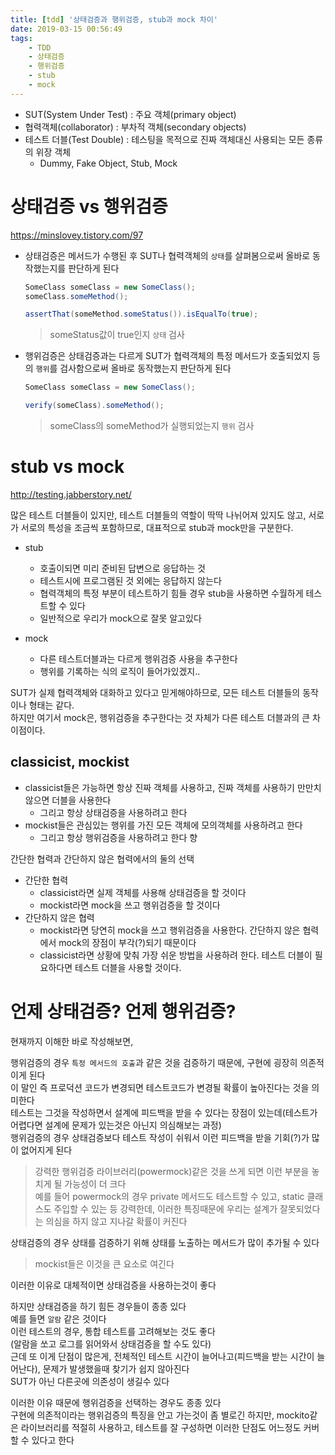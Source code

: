 ```yaml
---
title: [tdd] '상태검증과 행위검증, stub과 mock 차이'
date: 2019-03-15 00:56:49
tags:
    - TDD
    - 상태검증
    - 행위검증
    - stub
    - mock
---
```


- SUT(System Under Test) : 주요 객체(primary object)  
- 협력객체(collaborator) : 부차적 객체(secondary objects)  
- 테스트 더블(Test Double) : 테스팅을 목적으로 진짜 객체대신 사용되는 모든 종류의 위장 객체  
    - Dummy, Fake Object, Stub, Mock  

# 상태검증 vs 행위검증  
<https://minslovey.tistory.com/97>  

- 상태검증은 메서드가 수행된 후 SUT나 협력객체의 `상태`를 살펴봄으로써 올바로 동작했는지를 판단하게 된다  
    ```java
    SomeClass someClass = new SomeClass();
    someClass.someMethod();

    assertThat(someMethod.someStatus()).isEqualTo(true);
    ```
    > someStatus값이 true인지 `상태` 검사  

- 행위검증은 상태검증과는 다르게 SUT가 협력객체의 특정 메서드가 호출되었지 등의 `행위`를 검사함으로써 올바로 동작했는지 판단하게 된다  
    ```java
    SomeClass someClass = new SomeClass();

    verify(someClass).someMethod();
    ```
    > someClass의 someMethod가 실행되었는지 `행위` 검사  

# stub vs mock  
<http://testing.jabberstory.net/>  

많은 테스트 더블들이 있지만, 테스트 더블들의 역할이 딱딱 나뉘어져 있지도 않고, 서로가 서로의 특성을 조금씩 포함하므로, 대표적으로 stub과 mock만을 구분한다.  

- stub  
    - 호출이되면 미리 준비된 답변으로 응답하는 것  
    - 테스트시에 프로그램된 것 외에는 응답하지 않는다  
    - 협력객체의 특정 부분이 테스트하기 힘들 경우 stub을 사용하면 수월하게 테스트할 수 있다  
    - 일반적으로 우리가 mock으로 잘못 알고있다  

- mock  
    - 다른 테스트더블과는 다르게 행위검증 사용을 추구한다  
    - 행위를 기록하는 식의 로직이 들어가있겠지..  

SUT가 실제 협력객체와 대화하고 있다고 믿게해야하므로, 모든 테스트 더블들의 동작이나 형태는 같다.  
하지만 여기서 mock은, 행위검증을 추구한다는 것 자체가 다른 테스트 더블과의 큰 차이점이다.  

## classicist, mockist  
- classicist들은 가능하면 항상 진짜 객체를 사용하고, 진짜 객체를 사용하기 만만치 않으면 더블을 사용한다  
   - 그리고 항상 상태검증을 사용하려고 한다  
- mockist들은 관심있는 행위를 가진 모든 객체에 모의객체를 사용하려고 한다  
   - 그리고 항상 행위검증을 사용하려고 한다  향

간단한 협력과 간단하지 않은 협력에서의 둘의 선택   
- 간단한 협력  
    - classicist라면 실제 객체를 사용해 상태검증을 할 것이다  
    - mockist라면 mock을 쓰고 행위검증을 할 것이다  
- 간단하지 않은 협력  
    - mockist라면 당연히 mock을 쓰고 행위검증을 사용한다. 간단하지 않은 협력에서 mock의 장점이 부각(?)되기 때문이다  
    - classicist라면 상황에 맞춰 가장 쉬운 방법을 사용하려 한다. 테스트 더블이 필요하다면 테스트 더블을 사용할 것이다.  

# 언제 상태검증? 언제 행위검증?  
현재까지 이해한 바로 작성해보면,  

행위검증의 경우 `특정 메서드의 호출`과 같은 것을 검증하기 때문에, 구현에 굉장히 의존적이게 된다  
이 말인 즉 프로덕션 코드가 변경되면 테스트코드가 변경될 확률이 높아진다는 것을 의미한다  
테스트는 그것을 작성하면서 설계에 피드백을 받을 수 있다는 장점이 있는데(테스트가 어렵다면 설계에 문제가 있는것은 아닌지 의심해보는 과정)  
행위검증의 경우 상태검증보다 테스트 작성이 쉬워서 이런 피드백을 받을 기회(?)가 많이 없어지게 된다  
> 강력한 행위검증 라이브러리(powermock)같은 것을 쓰게 되면 이런 부분을 놓치게 될 가능성이 더 크다  
> 예를 들어 powermock의 경우 private 메서드도 테스트할 수 있고, static 클래스도 주입할 수 있는 등 강력한데, 이러한 특징때문에 우리는 설계가 잘못되었다는 의심을 하지 않고 지나갈 확률이 커진다  

상태검증의 경우 상태를 검증하기 위해 상태를 노출하는 메서드가 많이 추가될 수 있다  
> mockist들은 이것을 큰 요소로 여긴다  

이러한 이유로 대체적이면 상태검증을 사용하는것이 좋다  

하지만 상태검증을 하기 힘든 경우들이 종종 있다  
예를 들면 `알람` 같은 것이다  
이런 테스트의 경우, 통합 테스트를 고려해보는 것도 좋다  
(알람을 쏘고 로그를 읽어와서 상태검증을 할 수도 있다)  
근데 또 이게 단점이 많은게, 
전체적인 테스트 시간이 늘어나고(피드백을 받는 시간이 늘어난다), 문제가 발생했을때 찾기가 쉽지 않아진다  
SUT가 아닌 다른곳에 의존성이 생길수 있다  

이러한 이유 때문에 행위검증을 선택하는 경우도 종종 있다  
구현에 의존적이라는 행위검증의 특징을 안고 가는것이 좀 별로긴 하지만, mockito같은 라이브러리를 적절히 사용하고, 테스트를 잘 구성하면 이러한 단점도 어느정도 커버할 수 있다고 한다  

<!-- more -->

